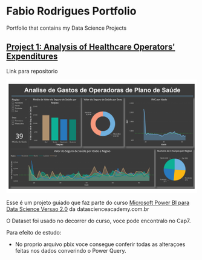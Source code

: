 # Fabio Rodrigues Portfolio
Portfolio that contains my Data Science Projects

## [Project 1: Analysis of Healthcare Operators' Expenditures](https://github.com/fabiobr05/PowerBI_1)
Link para repositorio

![](Project1.jpg)

Esse é um projeto guiado que faz parte do curso [Microsoft Power BI para Data Science Versao 2.0](https://www.datascienceacademy.com.br/course?courseid=microsoft-power-bi-para-data-science) da datascienceacademy.com.br

O Dataset foi usado no decorrer do curso, voce pode encontralo no Cap7.

Para efeito de estudo:
  * No proprio arquivo pbix voce consegue conferir todas as alteraçoes feitas nos dados converindo o Power Query.
  
